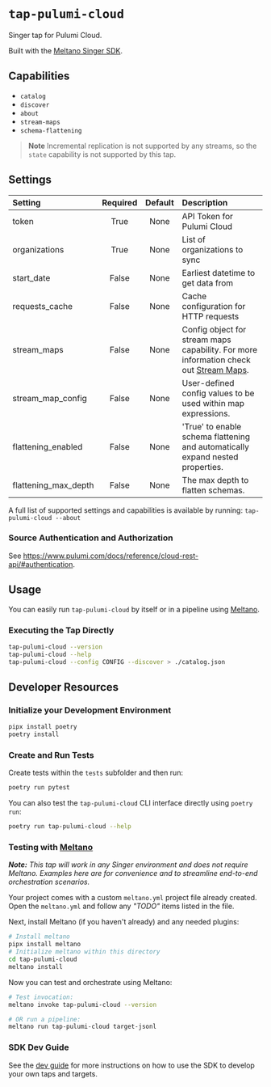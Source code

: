 # `tap-pulumi-cloud`

Singer tap for Pulumi Cloud.

Built with the [Meltano Singer SDK](https://sdk.meltano.com).

## Capabilities

* `catalog`
* `discover`
* `about`
* `stream-maps`
* `schema-flattening`

> **Note**
> Incremental replication is not supported by any streams, so the `state` capability is not supported by this tap.

## Settings

| Setting             | Required | Default | Description |
|:--------------------|:--------:|:-------:|:------------|
| token               | True     | None    | API Token for Pulumi Cloud |
| organizations       | True     | None    | List of organizations to sync |
| start_date          | False    | None    | Earliest datetime to get data from |
| requests_cache      | False    | None    | Cache configuration for HTTP requests |
| stream_maps         | False    | None    | Config object for stream maps capability. For more information check out [Stream Maps](https://sdk.meltano.com/en/latest/stream_maps.html). |
| stream_map_config   | False    | None    | User-defined config values to be used within map expressions. |
| flattening_enabled  | False    | None    | 'True' to enable schema flattening and automatically expand nested properties. |
| flattening_max_depth| False    | None    | The max depth to flatten schemas. |

A full list of supported settings and capabilities is available by running: `tap-pulumi-cloud --about`

### Source Authentication and Authorization

See https://www.pulumi.com/docs/reference/cloud-rest-api/#authentication.

## Usage

You can easily run `tap-pulumi-cloud` by itself or in a pipeline using [Meltano](https://meltano.com/).

### Executing the Tap Directly

```bash
tap-pulumi-cloud --version
tap-pulumi-cloud --help
tap-pulumi-cloud --config CONFIG --discover > ./catalog.json
```

## Developer Resources

### Initialize your Development Environment

```bash
pipx install poetry
poetry install
```

### Create and Run Tests

Create tests within the `tests` subfolder and then run:

```bash
poetry run pytest
```

You can also test the `tap-pulumi-cloud` CLI interface directly using `poetry run`:

```bash
poetry run tap-pulumi-cloud --help
```

### Testing with [Meltano](https://www.meltano.com)

_**Note:** This tap will work in any Singer environment and does not require Meltano.
Examples here are for convenience and to streamline end-to-end orchestration scenarios._

Your project comes with a custom `meltano.yml` project file already created. Open the `meltano.yml` and follow any _"TODO"_ items listed in
the file.

Next, install Meltano (if you haven't already) and any needed plugins:

```bash
# Install meltano
pipx install meltano
# Initialize meltano within this directory
cd tap-pulumi-cloud
meltano install
```

Now you can test and orchestrate using Meltano:

```bash
# Test invocation:
meltano invoke tap-pulumi-cloud --version

# OR run a pipeline:
meltano run tap-pulumi-cloud target-jsonl
```

### SDK Dev Guide

See the [dev guide](https://sdk.meltano.com/en/latest/dev_guide.html) for more instructions on how to use the SDK to
develop your own taps and targets.
